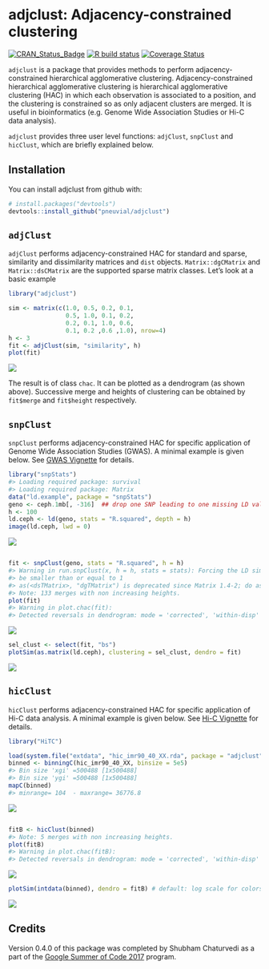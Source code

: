 
# adjclust: Adjacency-constrained clustering

[![CRAN_Status_Badge](http://www.r-pkg.org/badges/version/adjclust)](https://cran.r-project.org/package=adjclust)
[![R build
status](https://github.com/pneuvial/adjclust/workflows/R-CMD-check/badge.svg)](https://github.com/pneuvial/adjclust/actions)
[![Coverage
Status](https://img.shields.io/codecov/c/github/pneuvial/adjclust/develop.svg)](https://app.codecov.io/gh/pneuvial/adjclust/tree/develop)

`adjclust` is a package that provides methods to perform
adjacency-constrained hierarchical agglomerative clustering.
Adjacency-constrained hierarchical agglomerative clustering is
hierarchical agglomerative clustering (HAC) in which each observation is
associated to a position, and the clustering is constrained so as only
adjacent clusters are merged. It is useful in bioinformatics
(e.g. Genome Wide Association Studies or Hi-C data analysis).

`adjclust` provides three user level functions: `adjClust`, `snpClust`
and `hicClust`, which are briefly explained below.

## Installation

You can install adjclust from github with:

``` r
# install.packages("devtools")
devtools::install_github("pneuvial/adjclust")
```

## `adjClust`

`adjClust` performs adjacency-constrained HAC for standard and sparse,
similarity and dissimilarity matrices and `dist` objects.
`Matrix::dgCMatrix` and `Matrix::dsCMatrix` are the supported sparse
matrix classes. Let’s look at a basic example

``` r
library("adjclust")

sim <- matrix(c(1.0, 0.5, 0.2, 0.1,
                0.5, 1.0, 0.1, 0.2,
                0.2, 0.1, 1.0, 0.6,
                0.1, 0.2 ,0.6 ,1.0), nrow=4)
h <- 3
fit <- adjClust(sim, "similarity", h)
plot(fit)
```

![](man/figures/README-adjClust-1.png)<!-- -->

The result is of class `chac`. It can be plotted as a dendrogram (as
shown above). Successive merge and heights of clustering can be obtained
by `fit$merge` and `fit$height` respectively.

## `snpClust`

`snpClust` performs adjacency-constrained HAC for specific application
of Genome Wide Association Studies (GWAS). A minimal example is given
below. See [GWAS Vignette](vignettes/snpClust.Rmd) for details.

``` r
library("snpStats")
#> Loading required package: survival
#> Loading required package: Matrix
data("ld.example", package = "snpStats")
geno <- ceph.1mb[, -316]  ## drop one SNP leading to one missing LD value
h <- 100
ld.ceph <- ld(geno, stats = "R.squared", depth = h)
image(ld.ceph, lwd = 0)
```

![](man/figures/README-snpClust-1.png)<!-- -->

``` r

fit <- snpClust(geno, stats = "R.squared", h = h)
#> Warning in run.snpClust(x, h = h, stats = stats): Forcing the LD similarity to
#> be smaller than or equal to 1
#> as(<dsTMatrix>, "dgTMatrix") is deprecated since Matrix 1.4-2; do as(., "generalMatrix") instead
#> Note: 133 merges with non increasing heights.
plot(fit)
#> Warning in plot.chac(fit): 
#> Detected reversals in dendrogram: mode = 'corrected', 'within-disp' or 'total-disp' might be more relevant.
```

![](man/figures/README-snpClust-2.png)<!-- -->

``` r
sel_clust <- select(fit, "bs")
plotSim(as.matrix(ld.ceph), clustering = sel_clust, dendro = fit)
```

![](man/figures/README-snpClust-3.png)<!-- -->

## `hicClust`

`hicClust` performs adjacency-constrained HAC for specific application
of Hi-C data analysis. A minimal example is given below. See [Hi-C
Vignette](vignettes/hicClust.Rmd) for details.

``` r
library("HiTC")
```

``` r
load(system.file("extdata", "hic_imr90_40_XX.rda", package = "adjclust"))
binned <- binningC(hic_imr90_40_XX, binsize = 5e5)
#> Bin size 'xgi' =500488 [1x500488]
#> Bin size 'ygi' =500488 [1x500488]
mapC(binned)
#> minrange= 104  - maxrange= 36776.8
```

![](man/figures/README-hicClust-1.png)<!-- -->

``` r

fitB <- hicClust(binned)
#> Note: 5 merges with non increasing heights.
plot(fitB)
#> Warning in plot.chac(fitB): 
#> Detected reversals in dendrogram: mode = 'corrected', 'within-disp' or 'total-disp' might be more relevant.
```

![](man/figures/README-hicClust-2.png)<!-- -->

``` r
plotSim(intdata(binned), dendro = fitB) # default: log scale for colors
```

![](man/figures/README-hicClust-3.png)<!-- -->

## Credits

Version 0.4.0 of this package was completed by Shubham Chaturvedi as a
part of the [Google Summer of Code
2017](https://summerofcode.withgoogle.com/projects/#4961904920363008)
program.
